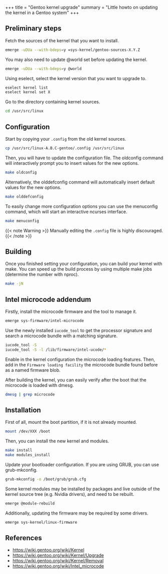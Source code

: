 +++
title = "Gentoo kernel upgrade"
summary = "Little howto on updating the kernel in a Gentoo system"
+++

## Preliminary steps

Fetch the sources of the kernel that you want to install.

```sh {class="cmd-root"}
emerge -uDUa --with-bdeps=y =sys-kernel/gentoo-sources-X.Y.Z
```
You may also need to update @world set before updating the kernel.

```sh {class="cmd-root"}
emerge -uDUa --with-bdeps=y @world
```

Using eselect, select the kernel version that you want to upgrade to.

```sh {class="cmd-root"}
eselect kernel list
eselect kernel set X
```

Go to the directory containing kernel sources.

```sh {class="cmd-root"}
cd /usr/src/linux
```

## Configuration

Start by copying your `.config` from the old kernel sources.

```sh {class="cmd-root"}
cp /usr/src/linux-A.B.C-gentoo/.config /usr/src/linux
```

Then, you will have to update the configuration file. The oldconfig command will interactively prompt you to insert values for the new options.

```sh {class="cmd-root"}
make oldconfig
```

Alternatively, the olddefconfig command will automatically insert default values for the new options.

```sh {class="cmd-root"}
make olddefconfig
```

To easily change more configuration options you can use the menuconfig command, which will start an interactive ncurses interface.

```sh {class="cmd-root"}
make menuconfig
```

{{< note Warning >}}
Manually editing the `.config` file is highly discouraged.
{{< /note >}}

## Building

Once you finished setting your configuration, you can build your kernel with make.
You can speed up the build process by using multiple make jobs (determine the number with nproc).

```sh {class="cmd-root"}
make -jN
```

## Intel microcode addendum

Firstly, install the microcode firmware and the tool to manage it.

```sh {class="cmd-root"}
emerge sys-firmware/intel-microcode
```

Use the newly installed `iucode_tool` to get the processor signature and search a microcode bundle with a matching signature.

```sh {class="cmd-root"}
iucode_tool -S
iucode_tool -S -l /lib/firmware/intel-ucode/*
```

Enable in the kernel configuration the microcode loading features. Then, add in the `Firmware loading facility` the microcode
bundle found before as a named firmware blob.

After building the kernel, you can easily verify after the boot that the microcode is loaded with dmesg.

```sh {class="cmd-root"}
dmesg | grep microcode
```

## Installation

First of all, mount the boot partition, if it is not already mounted.

```sh {class="cmd-root"}
mount /dev/XXX /boot
```

Then, you can install the new kernel and modules.

```sh {class="cmd-root"}
make install
make modules_install
```

Update your bootloader configuration. If you are using GRUB, you can use grub-mkconfig.

```sh {class="cmd-root"}
grub-mkconfig -o /boot/grub/grub.cfg
```

Some kernel modules may be installed by packages and live outside of the kernel source tree (e.g. Nvidia drivers), and need to be rebuilt.

```sh {class="cmd-root"}
emerge @module-rebuild
```

Additionally, updating the firmware may be required by some drivers.

```sh {class="cmd-root"}
emerge sys-kernel/linux-firmware
```

## References
- https://wiki.gentoo.org/wiki/Kernel
- https://wiki.gentoo.org/wiki/Kernel/Upgrade
- https://wiki.gentoo.org/wiki/Kernel/Removal
- https://wiki.gentoo.org/wiki/Intel_microcode
